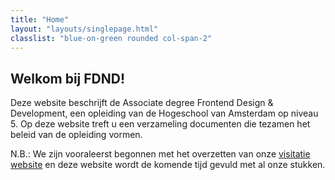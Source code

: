 ```yaml
---
title: "Home"
layout: "layouts/singlepage.html"
classlist: "blue-on-green rounded col-span-2"
---
```


## Welkom bij FDND!

Deze website beschrijft de Associate degree Frontend Design & Development, een
opleiding van de Hogeschool van Amsterdam op niveau 5. Op deze website treft u
een verzameling documenten die tezamen het beleid van de opleiding vormen.

N.B.: We zijn vooraleerst begonnen met het overzetten van onze [visitatie website](https://visitatie.fdnd.nl/)
en deze website wordt de komende tijd gevuld met al onze stukken.
